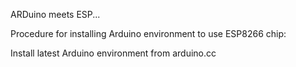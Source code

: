 ARDuino meets ESP...

Procedure for installing Arduino environment to use ESP8266 chip:

Install latest Arduino environment from arduino.cc


